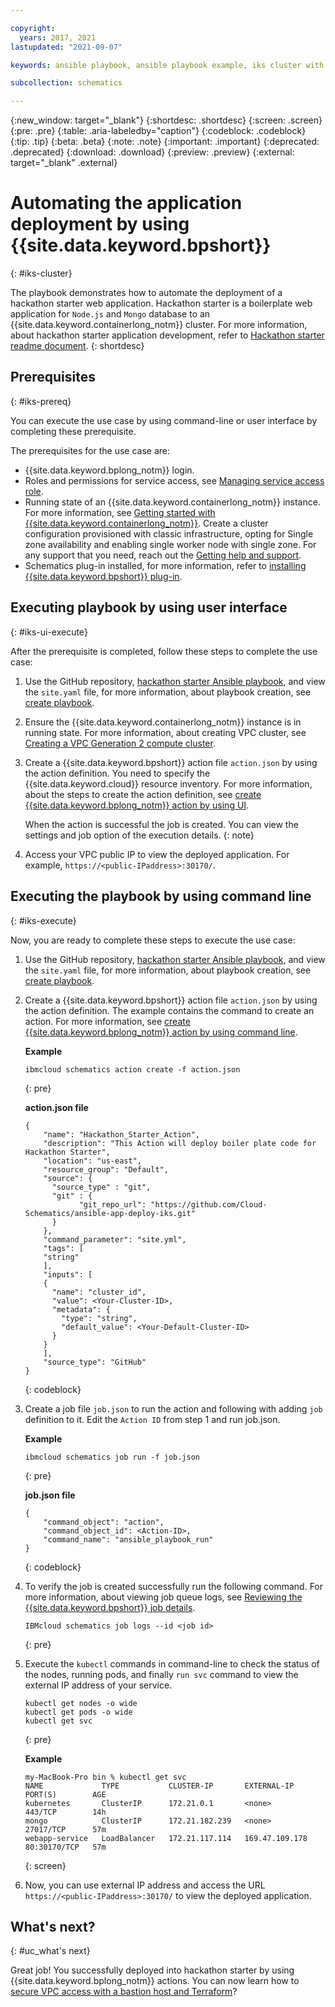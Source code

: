 ```yaml
---

copyright:
  years: 2017, 2021
lastupdated: "2021-09-07"

keywords: ansible playbook, ansible playbook example, iks cluster with ansible playbook, iks cluster example by using ansible playbook

subcollection: schematics

---
```


{:new_window: target="_blank"}
{:shortdesc: .shortdesc}
{:screen: .screen}
{:pre: .pre}
{:table: .aria-labeledby="caption"} 
{:codeblock: .codeblock}
{:tip: .tip}
{:beta: .beta}
{:note: .note}
{:important: .important}
{:deprecated: .deprecated}
{:download: .download}
{:preview: .preview}
{:external: target="_blank" .external}


# Automating the application deployment by using {{site.data.keyword.bpshort}}
{: #iks-cluster}

The playbook demonstrates how to automate the deployment of a hackathon starter web application. Hackathon starter is a boilerplate web application for `Node.js` and `Mongo` database to an {{site.data.keyword.containerlong_notm}} cluster. For more information, about hackathon starter application development, refer to [Hackathon starter readme document](https://github.com/sahat/hackathon-starter/blob/master/README.md).
{: shortdesc}

## Prerequisites
{: #iks-prereq}

You can execute the use case by using command-line or user interface by completing these prerequisite.

The prerequisites for the use case are:

* {{site.data.keyword.bplong_notm}} login.
* Roles and permissions for service access, see [Managing service access role](/docs/app-configuration?topic=app-configuration-ac-service-access-management).
* Running state of an {{site.data.keyword.containerlong_notm}} instance. For more information, see [Getting started with {{site.data.keyword.containerlong_notm}}](/docs/containers?topic=containers-getting-started). Create a cluster configuration provisioned with classic infrastructure, opting for Single zone availability and enabling single worker node with single zone. For any support that you need, reach out the [Getting help and support](/docs/schematics?topic=schematics-schematics-help).
* Schematics plug-in installed, for more information, refer to [installing {{site.data.keyword.bpshort}} plug-in](/docs/schematics?topic=schematics-setup-cli#install-schematics-cli). 

## Executing playbook by using user interface
{: #iks-ui-execute}

After the prerequisite is completed, follow these steps to complete the use case:

1. Use the GitHub repository, [hackathon starter Ansible playbook](https://github.com/Cloud-Schematics/ansible-app-deploy-iks), and view the `site.yaml` file, for more information, about playbook creation, see  [create playbook](/docs/schematics?topic=schematics-create-playbooks). 

2. Ensure the {{site.data.keyword.containerlong_notm}} instance is in running state. For more information, about creating VPC cluster, see [Creating a VPC Generation 2 compute cluster](/docs/containers?topic=containers-getting-started#vpc-gen2-gs).

3. Create a {{site.data.keyword.bpshort}} action file `action.json` by using the action definition. You need to specify the {{site.data.keyword.cloud}} resource inventory. For more information, about the steps to create the action definition, see [create {{site.data.keyword.bplong_notm}} action by using UI](/docs/schematics?topic=schematics-action-setup#create-action).

    When the action is successful the job is created. You can view the settings and job option of the execution details.
    {: note}

4. Access your VPC public IP to view the deployed application. For example, `https://<public-IPaddress>:30170/`. 

## Executing the playbook by using command line
{: #iks-execute}

Now, you are ready to complete these steps to execute the use case:

1. Use the GitHub repository, [hackathon starter Ansible playbook](https://github.com/Cloud-Schematics/ansible-app-deploy-iks), and view the `site.yaml` file, for more information, about playbook creation, see  [create playbook](/docs/schematics?topic=schematics-create-playbooks). 

2. Create a {{site.data.keyword.bpshort}} action file `action.json` by using the action definition. The example contains the command to create an action. For more information, see [create {{site.data.keyword.bplong_notm}} action by using command line](/docs/schematics?topic=schematics-schematics-cli-reference#schematics-create-action).

    **Example**

    ```
    ibmcloud schematics action create -f action.json
    ```
    {: pre}

    **action.json file**

    ```
    {
        "name": "Hackathon_Starter_Action",
        "description": "This Action will deploy boiler plate code for Hackathon Starter",
        "location": "us-east",
        "resource_group": "Default",
        "source": {
          "source_type" : "git",
          "git" : {
                "git_repo_url": "https://github.com/Cloud-Schematics/ansible-app-deploy-iks.git"
          }
        },
        "command_parameter": "site.yml",
        "tags": [
        "string"
        ],
        "inputs": [
        {
          "name": "cluster_id",
          "value": <Your-Cluster-ID>,
          "metadata": {
            "type": "string",
            "default_value": <Your-Default-Cluster-ID>
          }
        }
        ],
        "source_type": "GitHub" 
    }
    ```
    {: codeblock}

3. Create a job file `job.json` to run the action and following with adding `job` definition to it. Edit the `Action ID` from step 1 and run job.json.

    **Example**

    ```
    ibmcloud schematics job run -f job.json

    ```
    {: pre}

    **job.json file**

    ```
    {
        "command_object": "action",
        "command_object_id": <Action-ID>,
        "command_name": "ansible_playbook_run"
    }
    ```
    {: codeblock}

4. To verify the job is created successfully run the following command. For more information, about viewing job queue logs, see [Reviewing the {{site.data.keyword.bpshort}} job details](/docs/schematics?topic=schematics-workspace-setup&interface=ui#job-logs).

    ```
    IBMcloud schematics job logs --id <job id>
    ```
    {: pre}  

5. Execute the `kubectl` commands in command-line to check the status of the nodes, running pods, and finally `run svc` command to view the external IP address of your service.

    ```
    kubectl get nodes -o wide
    kubectl get pods -o wide
    kubectl get svc
    ```
    {: pre}

    **Example** 

    ```
    my-MacBook-Pro bin % kubectl get svc 
    NAME             TYPE           CLUSTER-IP       EXTERNAL-IP      PORT(S)        AGE
    kubernetes       ClusterIP      172.21.0.1       <none>           443/TCP        14h
    mongo            ClusterIP      172.21.182.239   <none>           27017/TCP      57m
    webapp-service   LoadBalancer   172.21.117.114   169.47.109.178   80:30170/TCP   57m
    ```
    {: screen}

6. Now, you can use external IP address and access the URL `https://<public-IPaddress>:30170/` to view the deployed application.


## What's next?
{: #uc_what's next}

Great job! You successfully deployed into hackathon starter by using {{site.data.keyword.bplong_notm}} actions. You can now learn how to [secure VPC access with a bastion host and Terraform](https://developer.ibm.com/articles/secure-vpc-access-with-a-bastion-host-and-terraform/)?




